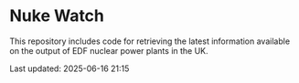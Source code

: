 # Nuke Watch

This repository includes code for retrieving the latest information available on the output of EDF nuclear power plants in the UK.

Last updated: 2025-06-16 21:15